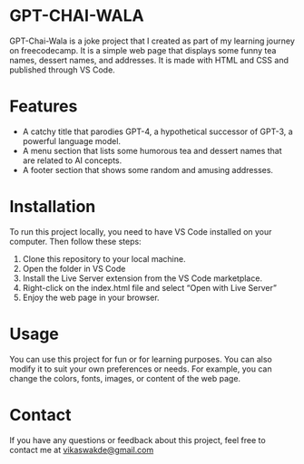 # GPT-CHAI-WALA
GPT-Chai-Wala is a joke project that I created as part of my learning journey on freecodecamp.
It is a simple web page that displays some funny tea names, dessert names, and addresses.
It is made with HTML and CSS and published through VS Code.

# Features
<ul>
<li>A catchy title that parodies GPT-4,
a hypothetical successor of GPT-3, 
a powerful language model.</li>
<li>A menu section that lists some humorous tea and dessert names
that are related to AI concepts.</li>
<li>A footer section that shows some random and amusing addresses.
</li>
</ul>

# Installation
To run this project locally,
you need to have VS Code installed on your computer. 
Then follow these steps:
<ol>
<li>Clone this repository to your local machine.</li>

<li>Open the folder in VS Code</li>

<li>Install the Live Server extension from the VS Code marketplace.</li>

<li>Right-click on the index.html file and select “Open with Live Server”</li>

<li>Enjoy the web page in your browser.</li>
</ol>

# Usage

You can use this project for fun or for learning purposes. 
You can also modify it to suit your own preferences or needs.
For example, you can change the colors, fonts, images, or content of the web page.

# Contact
If you have any questions or feedback about this project,
feel free to contact me at <a href="https://www.bing.com/ck/a?!&&p=d244bcdb0404d018JmltdHM9MTY4MzMzMTIwMCZpZ3VpZD0yMTVmYzg2Yy03NmU1LTYwYTUtMDFjOS1kYjY0NzczMDYxMTkmaW5zaWQ9NTQ1MQ&ptn=3&hsh=3&fclid=215fc86c-76e5-60a5-01c9-db6477306119&u=a1L3ZpZGVvcy9zZWFyY2g_cT1yaWNrK3JvbGwrbGluayZ2aWV3PWRldGFpbCZtaWQ9NjIyNzhBNzJDMzk5MTMzMUFBM0E2MjI3OEE3MkMzOTkxMzMxQUEzQSZGT1JNPVZJUkU&ntb=1">vikaswakde@gmail.com</a>



